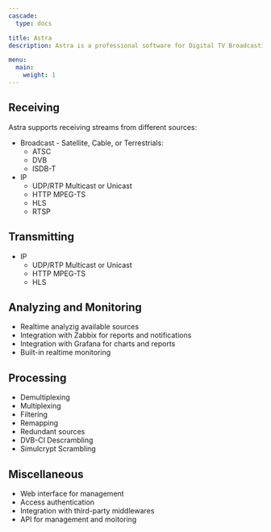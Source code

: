```yaml
---
cascade:
  type: docs

title: Astra
description: Astra is a professional software for Digital TV Broadcasting. Features list

menu:
  main:
    weight: 1
---
```


## Receiving

Astra supports receiving streams from different sources:

- Broadcast - Satellite, Cable, or Terrestrials:
    - ATSC
    - DVB
    - ISDB-T
- IP
    - UDP/RTP Multicast or Unicast
    - HTTP MPEG-TS
    - HLS
    - RTSP

## Transmitting

- IP
    - UDP/RTP Multicast or Unicast
    - HTTP MPEG-TS
    - HLS

## Analyzing and Monitoring

- Realtime analyzig available sources
- Integration with Zabbix for reports and notifications
- Integration with Grafana for charts and reports
- Built-in realtime monitoring

## Processing

- Demultiplexing
- Multiplexing
- Filtering
- Remapping
- Redundant sources
- DVB-CI Descrambling
- Simulcrypt Scrambling

## Miscellaneous

- Web interface for management
- Access authentication
- Integration with third-party middlewares
- API for management and moitoring
